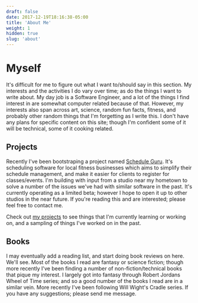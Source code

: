```yaml
---
draft: false
date: 2017-12-19T18:16:38-05:00
title: 'About Me'
weight: 1
hidden: true
slug: 'about'
---
```


# Myself

It's difficult for me to figure out what I want to/should say in this section. My
interests and the activities I do vary over time; as do the things I want to write
about. My day job is a Software Engineer, and a lot of the things I find interest
in are somewhat computer related because of that. However, my interests also span
across art, science, random fun facts, fitness, and probably other random things
that I'm forgetting as I write this. I don't have any plans for specific content
on this site; though I'm confident some of it will be technical, some of it cooking
related.

## Projects

Recently I've been bootstraping a project named [Schedule Guru](https://schedule.guru/).
It's scheduling software for local fitness businesses which aims to simplify their
schedule management, and make it easier for clients to register for classes/events.
I'm building with input from a studio near my hometown to solve a number of the
issues we've had with similar software in the past. It's currently operating as a
limited beta; however I hope to open it up to other studios in the near future. If
you're reading this and are interested; please feel free to contact me.

Check out [my projects](projects.md) to see things that I'm currently learning or
working on, and a sampling of things I've worked on in the past.

## Books

I may eventually add a reading list, and start doing book reviews on here. We'll
see. Most of the books I read are fantasy or science fiction; though more recently
I've been finding a number of non-fiction/technical books that pique my interest.
I largely got into fantasy through Robert Jordans Wheel of Time series; and so a
good number of the books I read are in a similar vein. More recently I've been
following Will Wight's Cradle series. If you have any suggestions; please send me
message.
